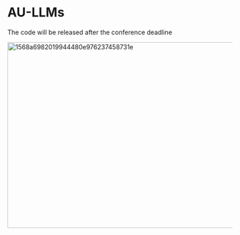 # AU-LLMs
The code will be released after the conference deadline

<img width="1112" height="416" alt="1568a6982019944480e976237458731e" src="https://github.com/user-attachments/assets/a3d169cc-d65e-470a-ba4b-bcbef8b2dfb1" />
